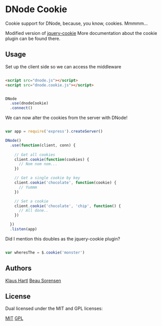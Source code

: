 DNode Cookie
============

Cookie support for DNode, because, you know, cookies. Mmmmm...

Modified version of [jquery-cookie](https://github.com/carhartl/jquery-cookie)
More documentation about the cookie plugin can be found there.

Usage
-----

Set up the client side so we can access the middleware

```html

<script src="dnode.js"></script>
<script src="dnode.cookie.js"></script>
````

```javascript

DNode
  .use(dnodeCookie)
  .connect()
````

We can now alter the cookies from the server with DNode!

```javascript

var app = require('express').createServer()

DNode()
  .use(function(client, conn) {
    
    // Get all cookies
    client.cookie(function(cookies) {
      // Nom nom nom...
    })

    // Get a single cookie by key
    client.cookie('chocolate', function(cookie) {
      // Yummm
    })

    // Set a cookie
    client.cookie('chocolate', 'chip', function() {
      // All done..
    })

  })
  .listen(app)
````

Did I mention this doubles as the jquery-cookie plugin?

```javascript

var wheresThe = $.cookie('monster')
````

Authors
-------

[Klaus Hartl](https://github.com/carhartl)
[Beau Sorensen](https://github.com/sorensen)

License
-------

Dual licensed under the MIT and GPL licenses:

[MIT](http://www.opensource.org/licenses/mit-license.php)
[GPL](http://www.gnu.org/licenses/gpl.html)

